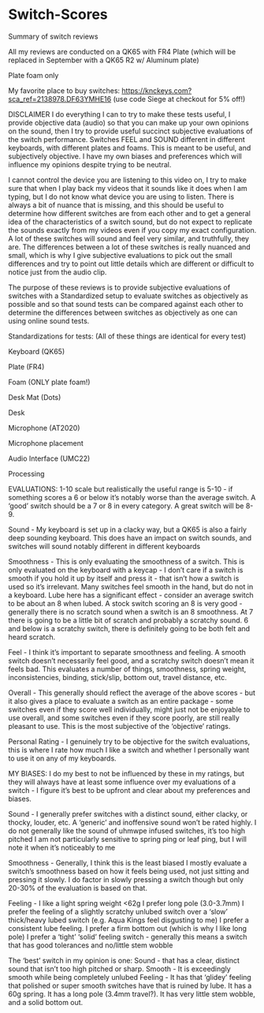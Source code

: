 # Switch-Scores
Summary of switch reviews

All my reviews are conducted on a QK65 with FR4 Plate (which will be replaced in September with a QK65 R2 w/ Aluminum plate)

Plate foam only

My favorite place to buy switches: https://knckeys.com?sca_ref=2138978.DF63YMHE16 (use code Siege at checkout for 5% off!)



DISCLAIMER
I do everything I can to try to make these tests useful, I provide objective data (audio) so that you can make up your own opinions on the sound, then I try to provide useful succinct subjective evaluations of the switch performance. Switches FEEL and SOUND different in different keyboards, with different plates and foams. This is meant to be useful, and subjectively objective. I have my own biases and preferences which will influence my opinions despite trying to be neutral. 

I cannot control the device you are listening to this video on, I try to make sure that when I play back my videos that it sounds like it does when I am typing, but I do not know what device you are using to listen. There is always a bit of nuance that is missing, and this should be useful to determine how different switches are from each other and to get a general idea of the characteristics of a switch sound, but do not expect to replicate the sounds exactly from my videos even if you copy my exact configuration. A lot of these switches will sound and feel very similar, and truthfully, they are. The differences between a lot of these switches is really nuanced and small, which is why I give subjective evaluations to pick out the small differences and try to point out little details which are different or difficult to notice just from the audio clip.


The purpose of these reviews is to provide subjective evaluations of switches with a Standardized setup to evaluate switches as objectively as possible and so that sound tests can be compared against each other to determine the differences between switches as objectively as one can using online sound tests.

Standardizations for tests: (All of these things are identical for every test)

Keyboard (QK65) 

Plate (FR4)

Foam (ONLY plate foam!)

Desk Mat (Dots)

Desk

Microphone (AT2020)

Microphone placement

Audio Interface (UMC22)

Processing







EVALUATIONS: 1-10 scale but realistically the useful range is 5-10 - if something scores a 6 or below it’s notably worse than the average switch. A ‘good’ switch should be a 7 or 8 in every category. A great switch will be 8-9. 

Sound - My keyboard is set up in a clacky way, but a QK65 is also a fairly deep sounding keyboard. This does have an impact on switch sounds, and switches will sound notably different in different keyboards

Smoothness - This is only evaluating the smoothness of a switch. This is only evaluated on the keyboard with a keycap - I don’t care if a switch is smooth if you hold it up by itself and press it - that isn’t how a switch is used so it’s irrelevant. Many switches feel smooth in the hand, but do not in a keyboard. Lube here has a significant effect - consider an average switch to be about an 8 when lubed. A stock switch scoring an 8 is very good - generally there is no scratch sound when a switch is an 8 smoothness. At 7 there is going to be a little bit of scratch and probably a scratchy sound. 6 and below is a scratchy switch, there is definitely going to be both felt and heard scratch.

Feel - I think it’s important to separate smoothness and feeling. A smooth switch doesn’t necessarily feel good, and a scratchy switch doesn’t mean it feels bad. This evaluates a number of things, smoothness, spring weight, inconsistencies, binding, stick/slip, bottom out, travel distance, etc.

Overall - This generally should reflect the average of the above scores - but it also gives a place to evaluate a switch as an entire package - some switches even if they score well individually, might just not be enjoyable to use overall, and some switches even if they score poorly, are still really pleasant to use. This is the most subjective of the ‘objective’ ratings.

Personal Rating - I genuinely try to be objective for the switch evaluations, this is where I rate how much I like a switch and whether I personally want to use it on any of my keyboards.












MY BIASES: I do my best to not be influenced by these in my ratings, but they will always have at least some influence over my evaluations of a switch - I figure it’s best to be upfront and clear about my preferences and biases.

Sound - 
I generally prefer switches with a distinct sound, either clacky, or thocky, louder, etc. A ‘generic’ and inoffensive sound won’t be rated highly.
I do not generally like the sound of uhmwpe infused switches, it’s too high pitched
I am not particularly sensitive to spring ping or leaf ping, but I will note it when it’s noticeably to me

Smoothness - 
Generally, I think this is the least biased
I mostly evaluate a switch’s smoothness based on how it feels being used, not just sitting and pressing it slowly. I do factor in slowly pressing a switch though but only 20-30% of the evaluation is based on that.


Feeling - 
I like a light spring weight <62g
I prefer long pole (3.0-3.7mm)
I prefer the feeling of a slightly scratchy unlubed switch over a ‘slow’ thick/heavy lubed switch (e.g. Aqua Kings feel disgusting to me)
I prefer a consistent lube feeling.
I prefer a firm bottom out (which is why I like long pole)
I prefer a ‘tight’ ‘solid’ feeling switch - generally this means a switch that has good tolerances and no/little stem wobble


The ‘best’ switch in my opinion is one:
Sound - that has a clear, distinct sound that isn’t too high pitched or sharp.
Smooth - It is exceedingly smooth while being completely unlubed
Feeling - It has that ‘glidey’ feeling that polished or super smooth switches have that is ruined by lube. It has a 60g spring. It has a long pole (3.4mm travel?). It has very little stem wobble, and a solid bottom out.



